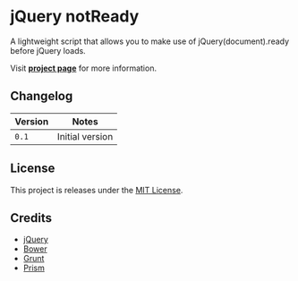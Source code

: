# jQuery notReady

A lightweight script that allows you to make use of jQuery(document).ready before jQuery loads.

Visit **[project page](http://johansatge.github.io/jquery-notready/)** for more information.

## Changelog

Version | Notes
------- | ---------------
`0.1` | Initial version

## License

This project is releases under the [MIT License](LICENSE).

## Credits

* [jQuery](http://jquery.com)
* [Bower](http://bower.io)
* [Grunt](http://gruntjs.com/)
* [Prism](http://prismjs.com/)
